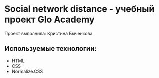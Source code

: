 # Social network distance - учебный проект Glo Academy
Проект выполнила: Кристина Быченкова

## Используемые технологии:
- HTML
- CSS
- Normalize.CSS
